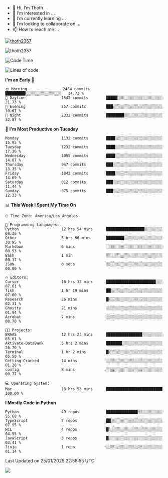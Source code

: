 <!---
thoth2357/thoth2357 is a ✨ special ✨ repository because its `README.md` (this file) appears on your GitHub profile.
You can click the Preview link to take a look at your changes.
--->

- 👋 Hi, I’m Thoth
- 👀 I’m interested in ...
- 🌱 I’m currently learning ...
- 💞️ I’m looking to collaborate on ...
- 📫 How to reach me ...


<p align="left"> <a href="https://github.com/ryo-ma/github-profile-trophy"><img src="https://github-profile-trophy.vercel.app/?username=thoth2357&theme=gruvbox&no-bg=true&no-frame=false&title=MultiLanguage,Commits,Repositories,Stars,Followers,PullRequest,Reviews,Issues" alt="thoth2357" /></a> </p>

<p align="left"> <img src="https://komarev.com/ghpvc/?username=thoth2357&label=Profile%20views&color=0e75b6&style=flat" alt="thoth2357" /> </p>

<!--START_SECTION:waka-->
![Code Time](http://img.shields.io/badge/Code%20Time-3%2C147%20hrs%2031%20mins-blue)

![Lines of code](https://img.shields.io/badge/From%20Hello%20World%20I%27ve%20Written-30.8%20million%20lines%20of%20code-blue)

**I'm an Early 🐤** 

```text
🌞 Morning                2464 commits        █████████░░░░░░░░░░░░░░░░   34.73 % 
🌆 Daytime                1542 commits        █████░░░░░░░░░░░░░░░░░░░░   21.73 % 
🌃 Evening                757 commits         ███░░░░░░░░░░░░░░░░░░░░░░   10.67 % 
🌙 Night                  2332 commits        ████████░░░░░░░░░░░░░░░░░   32.87 % 
```
📅 **I'm Most Productive on Tuesday** 

```text
Monday                   1132 commits        ████░░░░░░░░░░░░░░░░░░░░░   15.95 % 
Tuesday                  1232 commits        ████░░░░░░░░░░░░░░░░░░░░░   17.36 % 
Wednesday                1055 commits        ████░░░░░░░░░░░░░░░░░░░░░   14.87 % 
Thursday                 947 commits         ███░░░░░░░░░░░░░░░░░░░░░░   13.35 % 
Friday                   1042 commits        ████░░░░░░░░░░░░░░░░░░░░░   14.69 % 
Saturday                 812 commits         ███░░░░░░░░░░░░░░░░░░░░░░   11.44 % 
Sunday                   875 commits         ███░░░░░░░░░░░░░░░░░░░░░░   12.33 % 
```


📊 **This Week I Spent My Time On** 

```text
🕑︎ Time Zone: America/Los_Angeles

💬 Programming Languages: 
Python                   12 hrs 54 mins      █████████████████░░░░░░░░   68.36 % 
Other                    5 hrs 50 mins       ████████░░░░░░░░░░░░░░░░░   30.95 % 
Markdown                 6 mins              ░░░░░░░░░░░░░░░░░░░░░░░░░   00.53 % 
Bash                     1 min               ░░░░░░░░░░░░░░░░░░░░░░░░░   00.17 % 
JSON                     0 secs              ░░░░░░░░░░░░░░░░░░░░░░░░░   00.00 % 

🔥 Editors: 
Cursor                   16 hrs 33 mins      ██████████████████████░░░   87.61 % 
fish                     1 hr 19 mins        ██░░░░░░░░░░░░░░░░░░░░░░░   07.00 % 
Research                 26 mins             █░░░░░░░░░░░░░░░░░░░░░░░░   02.31 % 
Ghostty                  21 mins             ░░░░░░░░░░░░░░░░░░░░░░░░░   01.94 % 
Acrobat                  7 mins              ░░░░░░░░░░░░░░░░░░░░░░░░░   00.70 % 

🐱‍💻 Projects: 
BRAAS                    12 hrs 23 mins      ████████████████░░░░░░░░░   65.61 % 
Aktivate-DataBank        5 hrs 2 mins        ███████░░░░░░░░░░░░░░░░░░   26.70 % 
Terminal                 1 hr 2 mins         █░░░░░░░░░░░░░░░░░░░░░░░░   05.50 % 
Getting-Cracked          14 mins             ░░░░░░░░░░░░░░░░░░░░░░░░░   01.28 % 
config                   8 mins              ░░░░░░░░░░░░░░░░░░░░░░░░░   00.77 % 

💻 Operating System: 
Mac                      18 hrs 53 mins      █████████████████████████   100.00 % 
```

**I Mostly Code in Python** 

```text
Python                   49 repos            ██████████████░░░░░░░░░░░   55.68 % 
TypeScript               7 repos             ██░░░░░░░░░░░░░░░░░░░░░░░   07.95 % 
HCL                      4 repos             █░░░░░░░░░░░░░░░░░░░░░░░░   04.55 % 
JavaScript               3 repos             █░░░░░░░░░░░░░░░░░░░░░░░░   03.41 % 
Jinja                    1 repo              ░░░░░░░░░░░░░░░░░░░░░░░░░   01.14 % 
```




 Last Updated on 25/01/2025 22:58:55 UTC
<!--END_SECTION:waka-->
<!--![](http://github-profile-summary-cards.vercel.app/api/cards/profile-details?username=thoth2357&theme=2077)

![](http://github-profile-summary-cards.vercel.app/api/cards/stats?username=thoth2357&theme=2077)![](http://github-profile-summary-cards.vercel.app/api/cards/productive-time?username=thoth2357&theme=2077&utcOffset=8) -->
<img src="https://t.bkit.co/w_6789c39040b80.gif" />
